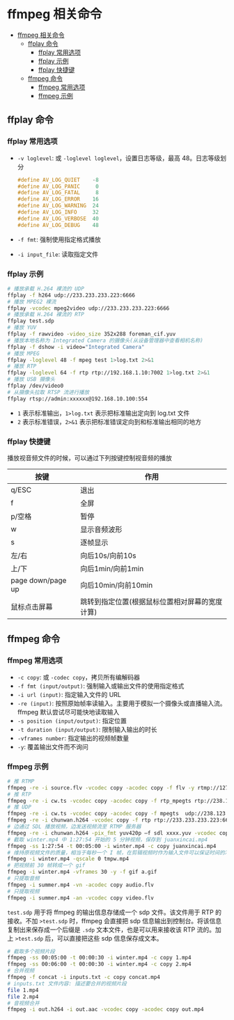 # ffmpeg 相关命令

- [ffmpeg 相关命令](#ffmpeg-%e7%9b%b8%e5%85%b3%e5%91%bd%e4%bb%a4)
  - [ffplay 命令](#ffplay-%e5%91%bd%e4%bb%a4)
    - [ffplay 常用选项](#ffplay-%e5%b8%b8%e7%94%a8%e9%80%89%e9%a1%b9)
    - [ffplay 示例](#ffplay-%e7%a4%ba%e4%be%8b)
    - [ffplay 快捷键](#ffplay-%e5%bf%ab%e6%8d%b7%e9%94%ae)
  - [ffmpeg 命令](#ffmpeg-%e5%91%bd%e4%bb%a4)
    - [ffmpeg 常用选项](#ffmpeg-%e5%b8%b8%e7%94%a8%e9%80%89%e9%a1%b9)
    - [ffmpeg 示例](#ffmpeg-%e7%a4%ba%e4%be%8b)

## ffplay 命令

### ffplay 常用选项

- `-v loglevel`: 或 `-loglevel loglevel`，设置日志等级，最高 48。日志等级划分

  ```h
  #define AV_LOG_QUIET    -8
  #define AV_LOG_PANIC     0
  #define AV_LOG_FATAL     8
  #define AV_LOG_ERROR    16
  #define AV_LOG_WARNING  24
  #define AV_LOG_INFO     32
  #define AV_LOG_VERBOSE  40
  #define AV_LOG_DEBUG    48
  ```

- `-f fmt`: 强制使用指定格式播放
- `-i input_file`: 读取指定文件

### ffplay 示例

```sh
# 播放承载 H.264 裸流的 UDP
ffplay -f h264 udp://233.233.233.223:6666
# 播放 MPEG2 裸流
ffplay -vcodec mpeg2video udp://233.233.233.223:6666
# 播放承载 H.264 裸流的 RTP
ffplay test.sdp
# 播放 YUV
ffplay -f rawvideo -video_size 352x288 foreman_cif.yuv
# 播放本地名称为 Integrated Camera 的摄像头(从设备管理器中查看相机名称)
ffplay -f dshow -i video="Integrated Camera"
# 播放 MPEG
ffplay -loglevel 48 -f mpeg test 1>log.txt 2>&1
# 播放 RTP
ffplay -loglevel 64 -f rtp rtp://192.168.1.10:7002 1>log.txt 2>&1
# 播放 USB 摄像头
ffplay /dev/video0
# 从摄像头拉取 RTSP 流进行播放
ffplay rtsp://admin:xxxxxx@192.168.10.100:554
```

- `1` 表示标准输出，`1>log.txt` 表示把标准输出定向到 log.txt 文件
- `2` 表示标准错误，`2>&1` 表示把标准错误定向到和标准输出相同的地方

### ffplay 快捷键

播放视音频文件的时候，可以通过下列按键控制视音频的播放

| 按键 | 作用 |
| --- | --- |
| q/ESC | 退出 |
| f | 全屏 |
| p/空格 | 暂停 |
| w | 显示音频波形 |
| s | 逐帧显示 |
| 左/右 | 向后10s/向前10s |
| 上/下 | 向后1min/向前1min |
| page down/page up | 向后10min/向前10min |
| 鼠标点击屏幕 | 跳转到指定位置(根据鼠标位置相对屏幕的宽度计算) |

## ffmpeg 命令

### ffmpeg 常用选项

- `-c copy`: 或 `-codec copy`，拷贝所有编解码器
- `-f fmt (input/output)`: 强制输入或输出文件的使用指定格式
- `-i url (input)`: 指定输入文件的 URL
- `-re (input)`: 按照原始帧率读输入。主要用于模拟一个摄像头或直播输入流。ffmpeg 默认尝试尽可能快地读取输入
- `-s position (input/output)`: 指定位置
- `-t duration (input/output)`: 限制输入输出的时长
- `-vframes number`: 指定输出的视频帧数量
- `-y`: 覆盖输出文件而不询问

### ffmpeg 示例

```sh
# 推 RTMP
ffmpeg -re -i source.flv -vcodec copy -acodec copy -f flv -y rtmp://127.0.0.1:1935/live/livestream
# 推 RTP
ffmpeg -re -i cw.ts -vcodec copy -acodec copy -f rtp_mpegts rtp://238.123.46.66:8001
# 推 UDP
ffmpeg -re -i cw.ts -vcodec copy -acodec copy -f mpegts  udp://238.123.46.66:8001
ffmpeg -re -i chunwan.h264 -vcodec copy -f rtp rtp://233.233.233.223:6666>test.sdp
# 边通过 SDL 播放视频，边发送视频流至 RTMP 服务器
ffmpeg -re -i chunwan.h264 -pix_fmt yuv420p –f sdl xxxx.yuv -vcodec copy -f flv rtmp://localhost/oflaDemo/livestream
# 截取 winter.mp4 中 1:27:54 开始的 5 分钟视频，保存到 juanxincai.mp4
ffmpeg -ss 1:27:54 -t 00:05:00 -i winter.mp4 -c copy juanxincai.mp4
# 维持原视频文件的质量，相当于每秒一个 I 帧，在剪辑视频时作为输入文件可以保证时间的准确性
ffmpeg -i winter.mp4 -qscale 0 tmpw.mp4
# 把视频前 30 帧转成一个 gif
ffmpeg -i winter.mp4 -vframes 30 -y -f gif a.gif
# 只提取音频
ffmpeg -i summer.mp4 -vn -acodec copy audio.flv
# 只提取视频
ffmpeg -i summer.mp4 -an -vcodec copy video.flv
```

`test.sdp` 用于将 ffmpeg 的输出信息存储成一个 sdp 文件。该文件用于 RTP 的接收。不加 `>test.sdp` 时，ffmpeg 会直接把 sdp 信息输出到控制台。将该信息复制出来保存成一个后缀是 `.sdp` 文本文件，也是可以用来接收该 RTP 流的。加上 `>test.sdp` 后，可以直接把这些 sdp 信息保存成文本。

```sh
# 截取多个视频片段
ffmpeg -ss 00:05:00 -t 00:00:30 -i winter.mp4 -c copy 1.mp4
ffmpeg -ss 00:06:00 -t 00:00:30 -i winter.mp4 -c copy 2.mp4
# 合并视频
ffmpeg -f concat -i inputs.txt -c copy concat.mp4
# inputs.txt 文件内容: 描述要合并的视频片段
file 1.mp4
file 2.mp4
# 音视频合并
ffmpeg -i out.h264 -i out.aac -vcodec copy -acodec copy out.mp4
```
